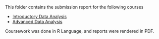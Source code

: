 This folder contains the submission report for the following courses
* [Introductory Data Analysis](https://github.com/josh-arrabaca/st-andrews-introductory-and-advanced-data-analysis/tree/main/advanced-data-analysis)
* [Advanced Data Analysis](https://github.com/josh-arrabaca/st-andrews-introductory-and-advanced-data-analysis/tree/main/advanced-data-analysis)

Coursework was done in R Language, and reports were rendered in PDF.
